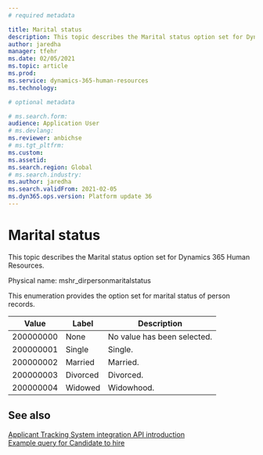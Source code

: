 ```yaml
---
# required metadata

title: Marital status
description: This topic describes the Marital status option set for Dynamics 365 Human Resources.
author: jaredha
manager: tfehr
ms.date: 02/05/2021
ms.topic: article
ms.prod: 
ms.service: dynamics-365-human-resources
ms.technology: 

# optional metadata

# ms.search.form: 
audience: Application User
# ms.devlang: 
ms.reviewer: anbichse
# ms.tgt_pltfrm: 
ms.custom: 
ms.assetid: 
ms.search.region: Global
# ms.search.industry: 
ms.author: jaredha
ms.search.validFrom: 2021-02-05
ms.dyn365.ops.version: Platform update 36
---
```


# Marital status

This topic describes the Marital status option set for Dynamics 365 Human Resources.

Physical name: mshr_dirpersonmaritalstatus

This enumeration provides the option set for marital status of person records.

| Value | Label | Description |
| --- | --- | --- |
| 200000000 | None | No value has been selected.
| 200000001 | Single | Single. |
| 200000002 | Married | Married. |
| 200000003 | Divorced | Divorced. |
| 200000004 | Widowed | Widowhood. |

## See also

[Applicant Tracking System integration API introduction](hr-admin-integration-ats-api-introduction.md)<br>
[Example query for Candidate to hire](hr-admin-integration-ats-api-candidate-to-hire-example-query.md)
